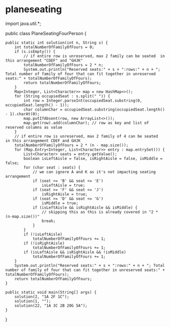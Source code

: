 # planeseating


import java.util.*;

public class PlaneSeatingFourPerson {

    public static int solution(int n, String s) {
        int totalNumberOfFamilyOfFours = 0;
        if (s.isEmpty()) {
            // if entire row is unreserved, max 2 family can be seated  in this arrangement "CDEF" and "GHJK"
            totalNumberOfFamilyOfFours = 2 * n;
            System.out.println("Reserved seats:" + s + ":rows:" + n + "; Total number of family of four that can fit together in unreserved seats:" + totalNumberOfFamilyOfFours);
            return totalNumberOfFamilyOfFours;
        }
        Map<Integer, List<Character>> map = new HashMap<>();
        for (String occupiedSeat : s.split(" ")) {
            int row = Integer.parseInt(occupiedSeat.substring(0, occupiedSeat.length() - 1));
            char columnChar = occupiedSeat.substring(occupiedSeat.length() - 1).charAt(0);
            map.putIfAbsent(row, new ArrayList<>());
            map.get(row).add(columnChar); // row as key and list of reserved columns as value
        }
        // if entire row is unreserved, max 2 family of 4 can be seated  in this arrangement CDEF and GHJK
        totalNumberOfFamilyOfFours = 2 * (n - map.size());
        for (Map.Entry<Integer, List<Character>> entry : map.entrySet()) {
            List<Character> seats = entry.getValue();
            boolean isLeftAisle = false, isRightAisle = false, isMiddle = false;
            for (char seat : seats) {
                // we can ignore A and K as it's not impacting seating arrangement
                if (seat >= 'B' && seat <= 'E')
                    isLeftAisle = true;
                if (seat >= 'F' && seat <= 'J')
                    isRightAisle = true;
                if (seat >= 'D' && seat <= 'G')
                    isMiddle = true;
                if (isLeftAisle && isRightAisle && isMiddle) {
                    // skipping this as this is already covered in "2 * (n-map.size())"
                    break;
                }
            }
            if (!isLeftAisle)
                totalNumberOfFamilyOfFours += 1;
            if (!isRightAisle)
                totalNumberOfFamilyOfFours += 1;
            if (isLeftAisle && isRightAisle && !isMiddle)
                totalNumberOfFamilyOfFours += 1;
        }
        System.out.println("Reserved seats:" + s + ":rows:" + n + "; Total number of family of four that can fit together in unreserved seats:" + totalNumberOfFamilyOfFours);
        return totalNumberOfFamilyOfFours;
    }

    public static void main(String[] args) {
        solution(2, "1A 2F 1C");
        solution(1, "");
        solution(22, "1A 3C 2B 20G 5A");
    }
}
  
